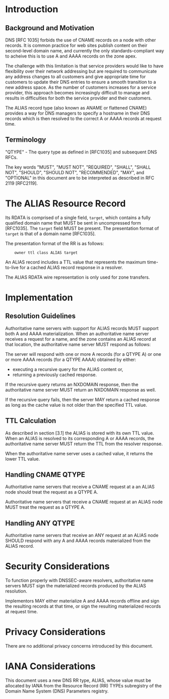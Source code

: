 # Introduction

## Background and Motivation

DNS [RFC 1035] forbids the use of CNAME records on a node with
other records. It is common practice for web sites publish
content on their second-level domain name, and currently the
only standards-compliant way to acheive this is to use A and
AAAA records on the zone apex.

The challenge with this limitation is that service providers
would like to have flexibility over their network addressing
but are required to communicate any address changes to all
customers and give appropriate time for customers to update their
DNS entries to ensure a smooth transition to a new address space.
As the number of customers increases for a service provider,
this approach becomes increasingly difficult to manage and
results in difficulties for both the service provider and their
customers.

The ALIAS record type (also known as ANAME or flattened CNAME)
provides a way for DNS managers to specify a hostname in their
DNS records which is then resolved to the correct A or AAAA
records at request time.

## Terminology

"QTYPE" - The query type as defined in [RFC1035] and subsequent
DNS RFCs.

The key words "MUST", "MUST NOT", "REQUIRED", "SHALL", "SHALL NOT",
"SHOULD", "SHOULD NOT", "RECOMMENDED", "MAY", and "OPTIONAL" in this
document are to be interpreted as described in RFC 2119 [RFC2119].

# The ALIAS Resource Record

Its RDATA is comprised of a single field, `target`, which contains a
fully qualified domain name that MUST be sent in uncompressed form
[RFC1035].  The `target` field MUST be present.  The presentation 
format of `target` is that of a domain name [RFC1035].

The presentation format of the RR is as follows:

```
    owner ttl class ALIAS target
```

An ALIAS record includes a TTL value that represents the maximum
time-to-live for a cached ALIAS record response in a resolver.

The ALIAS RDATA wire representation is only used for zone transfers.

# Implementation

## Resolution Guidelines

Authoritative name servers with support for ALIAS records MUST
support both A and AAAA materialization. When an authoritative name
server receives a request for a name, and the zone contains an
ALIAS record at that location, the authoritative name server MUST
respond as follows:

The server will respond with one or more A records (for a QTYPE A)
or one or more AAAA records (for a QTYPE AAAA) obtained by either:
* executing a recursive query for the ALIAS content or,
* returning a previously cached response.

If the recursive query returns an NXDOMAIN response, then the
authoritative name server MUST return an NXDOMAIN response as well.

If the recursive query fails, then the server MAY return a cached
response as long as the cache value is not older than the specified
TTL value.

## TTL Calculation

As described in section [3.1] the ALIAS is stored with its own TTL
value. When an ALIAS is resolved to its corresponding A or AAAA
records, the authoritative name server MUST return the TTL from
the resolver response.

When the authoritative name server uses a cached value, it returns
the lower TTL value.

## Handling CNAME QTYPE

Authoritative name servers that receive a CNAME request at a
an ALIAS node should treat the request as a QTYPE A.

Authoritative name servers that receive a CNAME request at an ALIAS
node MUST treat the request as a QTYPE A.

## Handling ANY QTYPE

Authoritative name servers that receive an ANY request at an ALIAS
node SHOULD respond with any A and AAAA records materialized from
the ALIAS record.

# Security Considerations

To function properly with DNSSEC-aware resolvers, authoritative
name servers MUST sign the materialized records produced by the
ALIAS resolution.

Implementors MAY either materialize A and AAAA records offline and
sign the resulting records at that time, or sign the resulting
materialized records at request time.

# Privacy Considerations

There are no additional privacy concerns introduced by this
document.

# IANA Considerations

This document uses a new DNS RR type, ALIAS, whose value must be
allocated by IANA from the Resource Record (RR) TYPEs subregistry of
the Domain Name System (DNS) Parameters registry.
